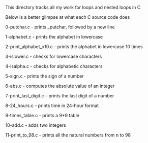 This directory tracks all my work for loops and nested loops in C

Below is a better glimpse at what each C source code does


0-putchar.c - prints _putchar, followed by a new line

1-alphabet.c - prints the alphabet in lowercase

2-print_alphabet_x10.c - prints the alphabet in lowercase 10 times

3-islower.c - checks for lowercase characters

4-isalpha.c - checks for alphabetic characters

5-sign.c - prints the sign of a number

6-abs.c - computes the absolute value of an integer

7-print_last_digit.c - prints the last digit of a number

8-24_hours.c - prints time in 24-hour format

9-times_table.c - prints a 9*9 table

10-add.c - adds two integers

11-print_to_98.c - prints all the natural numbers from n to 98 